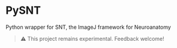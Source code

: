 # PySNT
Python wrapper for SNT, the ImageJ framework  for Neuroanatomy

> ⚠️ This project remains experimental. Feedback welcome!
